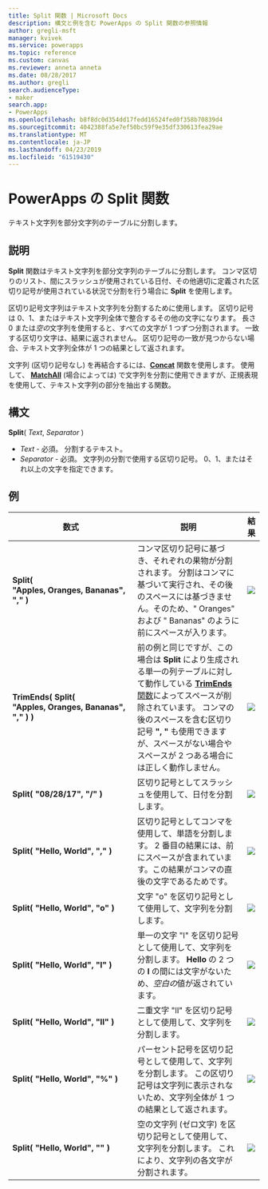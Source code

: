 ```yaml
---
title: Split 関数 | Microsoft Docs
description: 構文と例を含む PowerApps の Split 関数の参照情報
author: gregli-msft
manager: kvivek
ms.service: powerapps
ms.topic: reference
ms.custom: canvas
ms.reviewer: anneta anneta
ms.date: 08/28/2017
ms.author: gregli
search.audienceType:
- maker
search.app:
- PowerApps
ms.openlocfilehash: b8f8dc0d354dd17fedd16524fed0f358b70839d4
ms.sourcegitcommit: 4042388fa5e7ef50bc59f9e35df330613fea29ae
ms.translationtype: MT
ms.contentlocale: ja-JP
ms.lasthandoff: 04/23/2019
ms.locfileid: "61519430"
---
```

# <a name="split-function-in-powerapps"></a>PowerApps の Split 関数
テキスト文字列を部分文字列のテーブルに分割します。

## <a name="description"></a>説明
**Split** 関数はテキスト文字列を部分文字列のテーブルに分割します。  コンマ区切りのリスト、間にスラッシュが使用されている日付、その他適切に定義された区切り記号が使用されている状況で分割を行う場合に **Split** を使用します。  

区切り記号文字列はテキスト文字列を分割するために使用します。  区切り記号は 0、1、またはテキスト文字列全体で整合するその他の文字になります。  長さ 0 または*空の*文字列を使用すると、すべての文字が 1 つずつ分割されます。  一致する区切り文字は、結果に返されません。  区切り記号の一致が見つからない場合、テキスト文字列全体が 1 つの結果として返されます。

文字列 (区切り記号なし) を再結合するには、**[Concat](function-concatenate.md)** 関数を使用します。 使用して、 **[MatchAll](function-ismatch.md)** (場合によっては) で文字列を分割に使用できますが、正規表現を使用して、テキスト文字列の部分を抽出する関数。 

## <a name="syntax"></a>構文
**Split**( *Text*, *Separator* )

* *Text* - 必須。  分割するテキスト。
* *Separator* - 必須。  文字列の分割で使用する区切り記号。  0、1、またはそれ以上の文字を指定できます。

## <a name="examples"></a>例

| 数式 | 説明 | 結果 |
| --- | --- | --- |
| **Split( "Apples,&nbsp;Oranges,&nbsp;Bananas", "," )** |コンマ区切り記号に基づき、それぞれの果物が分割されます。  分割はコンマに基づいて実行され、その後のスペースには基づきません。そのため、"&nbsp;Oranges" および "&nbsp;Bananas" のように前にスペースが入ります。 |<style> img { max-width: none; } </style> ![](media/function-split/fruit1.png) |
| **TrimEnds( Split( "Apples,&nbsp;Oranges,&nbsp;Bananas", "," ) )** |前の例と同じですが、この場合は **Split** により生成される単一の列テーブルに対して動作している [**TrimEnds** 関数](function-trim.md)によってスペースが削除されています。 コンマの後のスペースを含む区切り記号 **",&nbsp;"** も使用できますが、スペースがない場合やスペースが 2 つある場合には正しく動作しません。 |<style> img { max-width: none; } </style> ![](media/function-split/fruit2.png) |
| **Split( "08/28/17", "/" )** |区切り記号としてスラッシュを使用して、日付を分割します。 |<style> img { max-width: none; } </style> ![](media/function-split/date.png) |
| **Split( "Hello,&nbsp;World", "," )** |区切り記号としてコンマを使用して、単語を分割します。  2 番目の結果には、前にスペースが含まれています。この結果がコンマの直後の文字であるためです。 |<style> img { max-width: none; } </style> ![](media/function-split/comma.png) |
| **Split( "Hello,&nbsp;World", "o" )** |文字 "o" を区切り記号として使用して、文字列を分割します。 |<style> img { max-width: none; } </style> ![](media/function-split/o.png) |
| **Split( "Hello,&nbsp;World", "l" )** |単一の文字 "l" を区切り記号として使用して、文字列を分割します。 **Hello** の 2 つの **l** の間には文字がないため、*空白の*値が返されています。 |<style> img { max-width: none; } </style> ![](media/function-split/l.png) |
| **Split( "Hello,&nbsp;World", "ll" )** |二重文字 "ll" を区切り記号として使用して、文字列を分割します。 |<style> img { max-width: none; } </style> ![](media/function-split/ll.png) |
| **Split( "Hello,&nbsp;World", "%" )** |パーセント記号を区切り記号として使用して、文字列を分割します。 この区切り記号は文字列に表示されないため、文字列全体が 1 つの結果として返されます。 |<style> img { max-width: none; } </style> ![](media/function-split/percent.png) |
| **Split( "Hello,&nbsp;World", "" )** |空の文字列 (ゼロ文字) を区切り記号として使用して、文字列を分割します。 これにより、文字列の各文字が分割されます。 |<style> img { max-width: none; } </style> ![](media/function-split/none.png) |

